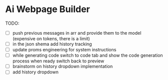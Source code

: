 # Ai Webpage Builder

TODO:
- [ ] push previous messages in arr and provide them to the model (expensive on tokens, there is a limit)
- [ ] in the json shema add history tracking
- [ ] update proms engineering for system instructions
- [ ] while generating code switch to code tab and show the code generation process when ready switch back to preview
- [ ] brainstorm on history dropdown implementation
- [ ] add history dropdown